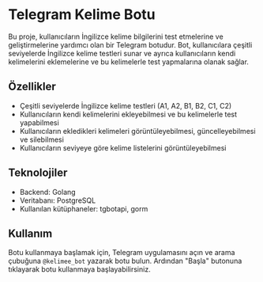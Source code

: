 # Telegram Kelime Botu

Bu proje, kullanıcıların İngilizce kelime bilgilerini test etmelerine ve geliştirmelerine yardımcı olan bir Telegram botudur. Bot, kullanıcılara çeşitli seviyelerde İngilizce kelime testleri sunar ve ayrıca kullanıcıların kendi kelimelerini eklemelerine ve bu kelimelerle test yapmalarına olanak sağlar.

## Özellikler

- Çeşitli seviyelerde İngilizce kelime testleri (A1, A2, B1, B2, C1, C2)
- Kullanıcıların kendi kelimelerini ekleyebilmesi ve bu kelimelerle test yapabilmesi
- Kullanıcıların ekledikleri kelimeleri görüntüleyebilmesi, güncelleyebilmesi ve silebilmesi
- Kullanıcıların seviyeye göre kelime listelerini görüntüleyebilmesi

## Teknolojiler

- Backend: Golang
- Veritabanı: PostgreSQL
- Kullanılan kütüphaneler: tgbotapi, gorm

## Kullanım

Botu kullanmaya başlamak için, Telegram uygulamasını açın ve arama çubuğuna `@kelimee_bot` yazarak botu bulun. Ardından "Başla" butonuna tıklayarak botu kullanmaya başlayabilirsiniz.
